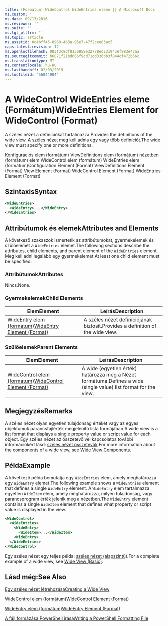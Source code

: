 ```yaml
---
title: (Formátum) WideControl WideEntries eleme |} A Microsoft Docs
ms.custom: ''
ms.date: 09/13/2016
ms.reviewer: ''
ms.suite: ''
ms.tgt_pltfrm: ''
ms.topic: article
ms.assetid: 0c4bff45-0960-4b3a-95e7-47f2cee03ac5
caps.latest.revision: 12
ms.openlocfilehash: 083f3c8df8136858e32778ed231943ef983e47aa
ms.sourcegitcommit: b6871f21bd666f9cd71dd336bb3f844cf472b56c
ms.translationtype: MT
ms.contentlocale: hu-HU
ms.lasthandoff: 02/03/2019
ms.locfileid: "56844904"
---
```

# <a name="wideentries-element-for-widecontrol-format"></a><span data-ttu-id="c672b-102">A WideControl WideEntries eleme (Formátum)</span><span class="sxs-lookup"><span data-stu-id="c672b-102">WideEntries Element for WideControl (Format)</span></span>

<span data-ttu-id="c672b-103">A széles nézet a definíciókat tartalmazza.</span><span class="sxs-lookup"><span data-stu-id="c672b-103">Provides the definitions of the wide view.</span></span> <span data-ttu-id="c672b-104">A széles nézet meg kell adnia egy vagy több definíciót.</span><span class="sxs-lookup"><span data-stu-id="c672b-104">The wide view must specify one or more definitions.</span></span>

<span data-ttu-id="c672b-105">Konfigurációs elem (formátum) ViewDefinitions elem (formátum) nézetben (formátum) elem WideControl elem (formátum) WideEntries elem (formátum)</span><span class="sxs-lookup"><span data-stu-id="c672b-105">Configuration Element (Format) ViewDefinitions Element (Format) View Element (Format) WideControl Element (Format) WideEntries Element (Format)</span></span>

## <a name="syntax"></a><span data-ttu-id="c672b-106">Szintaxis</span><span class="sxs-lookup"><span data-stu-id="c672b-106">Syntax</span></span>

```xml
<WideEntries>
  <WideEntry>...</WideEntry>
</WideEntries>

```

## <a name="attributes-and-elements"></a><span data-ttu-id="c672b-107">Attribútumok és elemek</span><span class="sxs-lookup"><span data-stu-id="c672b-107">Attributes and Elements</span></span>

<span data-ttu-id="c672b-108">A következő szakaszok ismertetik az attribútumokat, gyermekelemek és szülőelemét a `WideEntries` elemet.</span><span class="sxs-lookup"><span data-stu-id="c672b-108">The following sections describe the attributes, child elements, and parent element of the `WideEntries` element.</span></span> <span data-ttu-id="c672b-109">Meg kell adni legalább egy gyermekelemet.</span><span class="sxs-lookup"><span data-stu-id="c672b-109">At least one child element must be specified.</span></span>

### <a name="attributes"></a><span data-ttu-id="c672b-110">Attribútumok</span><span class="sxs-lookup"><span data-stu-id="c672b-110">Attributes</span></span>

<span data-ttu-id="c672b-111">Nincs.</span><span class="sxs-lookup"><span data-stu-id="c672b-111">None.</span></span>

### <a name="child-elements"></a><span data-ttu-id="c672b-112">Gyermekelemek</span><span class="sxs-lookup"><span data-stu-id="c672b-112">Child Elements</span></span>

|<span data-ttu-id="c672b-113">Elem</span><span class="sxs-lookup"><span data-stu-id="c672b-113">Element</span></span>|<span data-ttu-id="c672b-114">Leírás</span><span class="sxs-lookup"><span data-stu-id="c672b-114">Description</span></span>|
|-------------|-----------------|
|[<span data-ttu-id="c672b-115">WideEntry elem (formátum)</span><span class="sxs-lookup"><span data-stu-id="c672b-115">WideEntry Element (Format)</span></span>](./wideentry-element-for-widecontrol-format.md)|<span data-ttu-id="c672b-116">A széles nézet definíciójának biztosít.</span><span class="sxs-lookup"><span data-stu-id="c672b-116">Provides a definition of the wide view.</span></span>|

### <a name="parent-elements"></a><span data-ttu-id="c672b-117">Szülőelemek</span><span class="sxs-lookup"><span data-stu-id="c672b-117">Parent Elements</span></span>

|<span data-ttu-id="c672b-118">Elem</span><span class="sxs-lookup"><span data-stu-id="c672b-118">Element</span></span>|<span data-ttu-id="c672b-119">Leírás</span><span class="sxs-lookup"><span data-stu-id="c672b-119">Description</span></span>|
|-------------|-----------------|
|[<span data-ttu-id="c672b-120">WideControl elem (formátum)</span><span class="sxs-lookup"><span data-stu-id="c672b-120">WideControl Element (Format)</span></span>](./widecontrol-element-format.md)|<span data-ttu-id="c672b-121">A wide (egyetlen érték) határozza meg a Nézet formátuma.</span><span class="sxs-lookup"><span data-stu-id="c672b-121">Defines a wide (single value) list format for the view.</span></span>|

## <a name="remarks"></a><span data-ttu-id="c672b-122">Megjegyzés</span><span class="sxs-lookup"><span data-stu-id="c672b-122">Remarks</span></span>

<span data-ttu-id="c672b-123">A széles nézet olyan egyetlen tulajdonság értékét vagy az egyes objektumok parancsfájlérték megjelenítő lista formájában.</span><span class="sxs-lookup"><span data-stu-id="c672b-123">A wide view is a list format that displays a single property value or script value for each object.</span></span> <span data-ttu-id="c672b-124">Egy széles nézet az összetevőivel kapcsolatos további információkért lásd: [széles nézet összetevők](./creating-a-wide-view.md).</span><span class="sxs-lookup"><span data-stu-id="c672b-124">For more information about the components of a wide view, see [Wide View Components](./creating-a-wide-view.md).</span></span>

## <a name="example"></a><span data-ttu-id="c672b-125">Példa</span><span class="sxs-lookup"><span data-stu-id="c672b-125">Example</span></span>

<span data-ttu-id="c672b-126">A következő példa bemutatja egy `WideEntries` elem, amely meghatározza egy `WideEntry` elemet.</span><span class="sxs-lookup"><span data-stu-id="c672b-126">The following example shows a `WideEntries` element that defines a single `WideEntry` element.</span></span> <span data-ttu-id="c672b-127">A `WideEntry` elem tartalmazza egyetlen `WideItem` elem, amely meghatározza, milyen tulajdonság, vagy parancsprogram érték jelenik meg a nézetben.</span><span class="sxs-lookup"><span data-stu-id="c672b-127">The `WideEntry` element contains a single `WideItem` element that defines what property or script value is displayed in the view.</span></span>

```xml
<WideControl>
  <WideEntries>
    <WideEntry>
      <WideItem>...</WideItem>
    <WideEntry>
  </WideEntries>
</WideControl>
```

<span data-ttu-id="c672b-128">Egy széles nézet egy teljes példa: [széles nézet (alapszintű)](./wide-view-basic.md).</span><span class="sxs-lookup"><span data-stu-id="c672b-128">For a complete example of a wide view, see [Wide View (Basic)](./wide-view-basic.md).</span></span>

## <a name="see-also"></a><span data-ttu-id="c672b-129">Lásd még:</span><span class="sxs-lookup"><span data-stu-id="c672b-129">See Also</span></span>

[<span data-ttu-id="c672b-130">Egy széles nézet létrehozása</span><span class="sxs-lookup"><span data-stu-id="c672b-130">Creating a Wide View</span></span>](./creating-a-wide-view.md)

[<span data-ttu-id="c672b-131">WideControl elem (formátum)</span><span class="sxs-lookup"><span data-stu-id="c672b-131">WideControl Element (Format)</span></span>](./widecontrol-element-format.md)

[<span data-ttu-id="c672b-132">WideEntry elem (formátum)</span><span class="sxs-lookup"><span data-stu-id="c672b-132">WideEntry Element (Format)</span></span>](./wideentry-element-for-widecontrol-format.md)

[<span data-ttu-id="c672b-133">A fájl formázása PowerShell írása</span><span class="sxs-lookup"><span data-stu-id="c672b-133">Writing a PowerShell Formatting File</span></span>](./writing-a-powershell-formatting-file.md)
